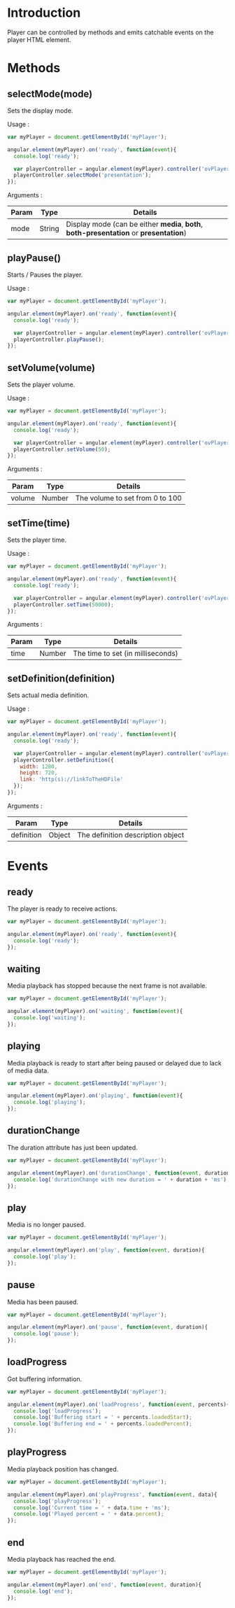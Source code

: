 # Introduction

Player can be controlled by methods and emits catchable events on the player HTML element.

# Methods

## selectMode(mode)

Sets the display mode.

Usage :

```javascript
var myPlayer = document.getElementById('myPlayer');

angular.element(myPlayer).on('ready', function(event){
  console.log('ready');

  var playerController = angular.element(myPlayer).controller('ovPlayer');
  playerController.selectMode('presentation');
});
```

Arguments :

Param | Type | Details
----- | ---- | ----
mode  | String  | Display mode (can be either **media**, **both**, **both-presentation** or **presentation**)

## playPause()

Starts / Pauses the player.

Usage :

```javascript
var myPlayer = document.getElementById('myPlayer');

angular.element(myPlayer).on('ready', function(event){
  console.log('ready');

  var playerController = angular.element(myPlayer).controller('ovPlayer');
  playerController.playPause();
});
```

## setVolume(volume)

Sets the player volume.

Usage :

```javascript
var myPlayer = document.getElementById('myPlayer');

angular.element(myPlayer).on('ready', function(event){
  console.log('ready');

  var playerController = angular.element(myPlayer).controller('ovPlayer');
  playerController.setVolume(50);
});
```

Arguments :

Param | Type | Details
----- | ---- | ----
volume  | Number  | The volume to set from 0 to 100

## setTime(time)

Sets the player time.

Usage :

```javascript
var myPlayer = document.getElementById('myPlayer');

angular.element(myPlayer).on('ready', function(event){
  console.log('ready');

  var playerController = angular.element(myPlayer).controller('ovPlayer');
  playerController.setTime(50000);
});
```

Arguments :

Param | Type | Details
----- | ---- | ----
time  | Number  | The time to set (in milliseconds)

## setDefinition(definition)

Sets actual media definition.

Usage :

```javascript
var myPlayer = document.getElementById('myPlayer');

angular.element(myPlayer).on('ready', function(event){
  console.log('ready');

  var playerController = angular.element(myPlayer).controller('ovPlayer');
  playerController.setDefinition({
    width: 1280,
    height: 720,
    link: 'http(s)://linkToTheHDFile'
  });
});
```

Arguments :

Param | Type | Details
----- | ---- | ----
definition  | Object  | The definition description object

# Events

## ready

The player is ready to receive actions.

```javascript
var myPlayer = document.getElementById('myPlayer');

angular.element(myPlayer).on('ready', function(event){
  console.log('ready');
});
```

## waiting

Media playback has stopped because the next frame is not available.

```javascript
var myPlayer = document.getElementById('myPlayer');

angular.element(myPlayer).on('waiting', function(event){
  console.log('waiting');
});
```

## playing

Media playback is ready to start after being paused or delayed due to lack of media data.

```javascript
var myPlayer = document.getElementById('myPlayer');

angular.element(myPlayer).on('playing', function(event){
  console.log('playing');
});
```

## durationChange

The duration attribute has just been updated.

```javascript
var myPlayer = document.getElementById('myPlayer');

angular.element(myPlayer).on('durationChange', function(event, duration){
  console.log('durationChange with new duration = ' + duration + 'ms');
});
```

## play

Media is no longer paused.

```javascript
var myPlayer = document.getElementById('myPlayer');

angular.element(myPlayer).on('play', function(event, duration){
  console.log('play');
});
```

## pause

Media has been paused.

```javascript
var myPlayer = document.getElementById('myPlayer');

angular.element(myPlayer).on('pause', function(event, duration){
  console.log('pause');
});
```

## loadProgress

Got buffering information.

```javascript
var myPlayer = document.getElementById('myPlayer');

angular.element(myPlayer).on('loadProgress', function(event, percents){
  console.log('loadProgress');
  console.log('Buffering start = ' + percents.loadedStart);
  console.log('Buffering end = ' + percents.loadedPercent);
});
```

## playProgress

Media playback position has changed.

```javascript
var myPlayer = document.getElementById('myPlayer');

angular.element(myPlayer).on('playProgress', function(event, data){
  console.log('playProgress');
  console.log('Current time = ' + data.time + 'ms');
  console.log('Played percent = ' + data.percent);
});
```

## end

Media playback has reached the end.

```javascript
var myPlayer = document.getElementById('myPlayer');

angular.element(myPlayer).on('end', function(event, duration){
  console.log('end');
});
```